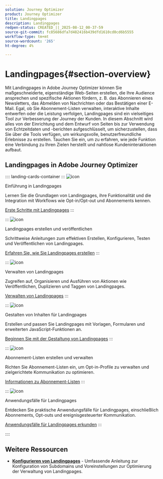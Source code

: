 ```yaml
---
solution: Journey Optimizer
product: Journey Optimizer
title: Landingpages
description: Landingpages
redpen-status: CREATED_||_2025-08-12_00-37-59
source-git-commit: fc85686dfa7d482416b439dfd1610cd0cd6b5555
workflow-type: tm+mt
source-wordcount: '265'
ht-degree: 4%

---
```



# Landingpages{#section-overview}

Mit Landingpages in Adobe Journey Optimizer können Sie maßgeschneiderte, eigenständige Web-Seiten erstellen, die Ihre Audience ansprechen und spezifische Aktionen fördern, z. B. das Abonnieren eines Newsletters, das Abmelden von Nachrichten oder das Bestätigen einer E-Mail. Egal, ob Sie Abonnement-Listen verwalten, interaktive Inhalte entwerfen oder die Leistung verfolgen, Landingpages sind ein vielseitiges Tool zur Verbesserung der Journey der Kunden. In diesem Abschnitt wird alles von der Einrichtung und dem Entwurf von Seiten bis zur Verwendung von Echtzeitdaten und -berichten aufgeschlüsselt, um sicherzustellen, dass Sie über die Tools verfügen, um wirkungsvolle, benutzerfreundliche Erlebnisse zu erstellen. Tauchen Sie ein, um zu erfahren, wie jede Funktion eine Verbindung zu Ihren Zielen herstellt und nahtlose Kundeninteraktionen aufbaut.

## Landingpages in Adobe Journey Optimizer

:::: landing-cards-container
:::
![icon](https://cdn.experienceleague.adobe.com/icons/book.svg)

Einführung in Landingpages

Lernen Sie die Grundlagen von Landingpages, ihre Funktionalität und die Integration mit Workflows wie Opt-in/Opt-out und Abonnements kennen.

[Erste Schritte mit Landingpages](../using/landing-pages/get-started-lp.md)
:::

:::
![icon](https://cdn.experienceleague.adobe.com/icons/circle-play.svg)

Landingpages erstellen und veröffentlichen

Schrittweise Anleitungen zum effektiven Erstellen, Konfigurieren, Testen und Veröffentlichen von Landingpages.

[Erfahren Sie, wie Sie Landingpages erstellen](../using/landing-pages/create-lp.md)
:::

:::
![icon](https://cdn.experienceleague.adobe.com/icons/list-check.svg)

Verwalten von Landingpages

Zugreifen auf, Organisieren und Ausführen von Aktionen wie Veröffentlichen, Duplizieren und Taggen von Landingpages.

[Verwalten von Landingpages](../using/landing-pages/manage-lp.md)
:::

:::
![icon](https://cdn.experienceleague.adobe.com/icons/puzzle-piece.svg)

Gestalten von Inhalten für Landingpages

Erstellen und passen Sie Landingpages mit Vorlagen, Formularen und erweiterten JavaScript-Funktionen an.

[Beginnen Sie mit der Gestaltung von Landingpages](landing-pages-design-landing-page.md)
:::

:::
![icon](https://cdn.experienceleague.adobe.com/icons/list-check.svg)

Abonnement-Listen erstellen und verwalten

Richten Sie Abonnement-Listen ein, um Opt-in-Profile zu verwalten und zielgerichtete Kommunikation zu optimieren.

[Informationen zu Abonnement-Listen](../using/landing-pages/subscription-list.md)
:::

:::
![icon](https://cdn.experienceleague.adobe.com/icons/bullseye.svg)

Anwendungsfälle für Landingpages

Entdecken Sie praktische Anwendungsfälle für Landingpages, einschließlich Abonnements, Opt-outs und ereignisgesteuerter Kommunikation.

[Anwendungsfälle für Landingpages erkunden](../using/landing-pages/lp-use-cases.md)
:::

::::


## Weitere Ressourcen

- **[Konfigurieren von Landingpages](lp-configuration-landing-page.md)** - Umfassende Anleitung zur Konfiguration von Subdomains und Voreinstellungen zur Optimierung der Verwaltung von Landingpages.
